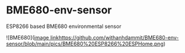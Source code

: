 # BME680-env-sensor
ESP8266 based BME680 environmental sensor

![BME680]([image link](https://github.com/withanhdammit/BME680-env-sensor/blob/main/pics/BME680%20ESP8266%20ESPHome.png)https://github.com/withanhdammit/BME680-env-sensor/blob/main/pics/BME680%20ESP8266%20ESPHome.png)

